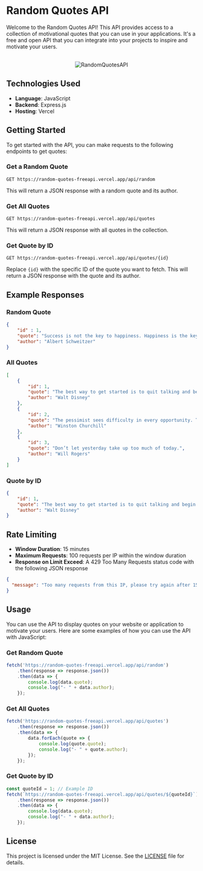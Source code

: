 # Random Quotes API

Welcome to the Random Quotes API! This API provides access to a collection of motivational quotes that you can use in your applications. It's a free and open API that you can integrate into your projects to inspire and motivate your users.

<div align='center'>
  <br>
  <img src="https://github.com/user-attachments/assets/8846d2f4-7c04-40a7-8ddd-b879e768881b" alt="RandomQuotesAPI">
  <br>
</div>

## Technologies Used

- **Language**: JavaScript
- **Backend**: Express.js
- **Hosting**: Vercel

## Getting Started

To get started with the API, you can make requests to the following endpoints to get quotes:

### Get a Random Quote

```
GET https://random-quotes-freeapi.vercel.app/api/random
```

This will return a JSON response with a random quote and its author.

### Get All Quotes

```
GET https://random-quotes-freeapi.vercel.app/api/quotes
```

This will return a JSON response with all quotes in the collection.

### Get Quote by ID

```
GET https://random-quotes-freeapi.vercel.app/api/quotes/{id}
```

Replace `{id}` with the specific ID of the quote you want to fetch. This will return a JSON response with the quote and its author.

## Example Responses

### Random Quote

```json
{
    "id" : 1, 
    "quote": "Success is not the key to happiness. Happiness is the key to success. If you love what you are doing, you will be successful.",
    "author": "Albert Schweitzer"
}
```

### All Quotes

```json
[
    {
        "id": 1,
        "quote": "The best way to get started is to quit talking and begin doing.",
        "author": "Walt Disney"
    },
    {
        "id": 2,
        "quote": "The pessimist sees difficulty in every opportunity. The optimist sees opportunity in every difficulty.",
        "author": "Winston Churchill"
    },
    {
        "id": 3,
        "quote": "Don’t let yesterday take up too much of today.",
        "author": "Will Rogers"
    }
]
```

### Quote by ID

```json
{
    "id": 1,
    "quote": "The best way to get started is to quit talking and begin doing.",
    "author": "Walt Disney"
}
```

## Rate Limiting
- **Window Duration**: 15 minutes
- **Maximum Requests**: 100 requests per IP within the window duration
- **Response on Limit Exceed**: A 429 Too Many Requests status code with the following JSON response

```json
{
  "message": "Too many requests from this IP, please try again after 15 minutes"
}
```

## Usage

You can use the API to display quotes on your website or application to motivate your users. Here are some examples of how you can use the API with JavaScript:

### Get Random Quote

```javascript
fetch('https://random-quotes-freeapi.vercel.app/api/random')
    .then(response => response.json())
    .then(data => {
        console.log(data.quote);
        console.log("- " + data.author);
    });
```

### Get All Quotes

```javascript
fetch('https://random-quotes-freeapi.vercel.app/api/quotes')
    .then(response => response.json())
    .then(data => {
        data.forEach(quote => {
            console.log(quote.quote);
            console.log("- " + quote.author);
        });
    });
```

### Get Quote by ID

```javascript
const quoteId = 1; // Example ID
fetch(`https://random-quotes-freeapi.vercel.app/api/quotes/${quoteId}`)
    .then(response => response.json())
    .then(data => {
        console.log(data.quote);
        console.log("- " + data.author);
    });
```

## License

This project is licensed under the MIT License. See the [LICENSE](LICENSE) file for details.
